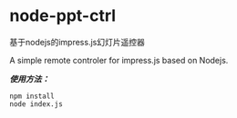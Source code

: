 node-ppt-ctrl
============
基于nodejs的impress.js幻灯片遥控器  

A simple remote controler for impress.js based on Nodejs.

***使用方法：***  
    
    npm install  
    node index.js